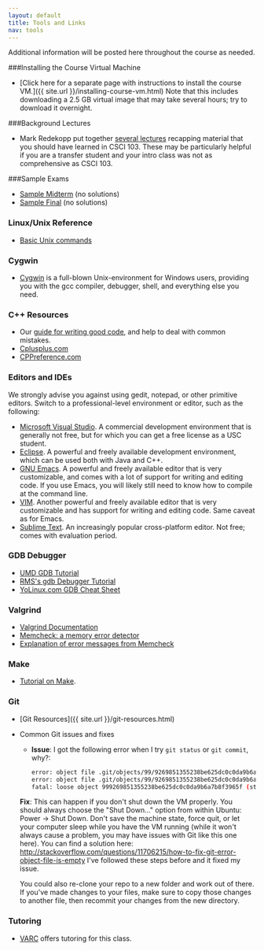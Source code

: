 ```yaml
---
layout: default
title: Tools and Links
nav: tools
---
```


Additional information will be posted here throughout the course as needed.

###Installing the Course Virtual Machine

 - [Click here for a separate page with instructions to install the course VM.]({{ site.url }}/installing-course-vm.html) Note that this includes downloading a 2.5 GB virtual image that may take several hours; try to download it overnight.

###Background Lectures

 - Mark Redekopp put together [several lectures](http://ee.usc.edu/~redekopp/csmodules.html) recapping material that you should have learned in CSCI 103. These may be particularly helpful if you are a transfer student and your intro class was not as comprehensive as CSCI 103.

###Sample Exams

 - [Sample Midterm](http://bits.usc.edu/files/cs104/midterm.pdf) (no solutions)
 - [Sample Final](http://bits.usc.edu/files/cs104/final.pdf) (no solutions)

<h3 id="toc_4">Linux/Unix Reference</h3>
<ul>
	<li><a href="http://www.nbcs.rutgers.edu/%7Eedseries/UNIXcmds.html">Basic Unix commands</a></li>
</ul>
<h3 id="toc_5">Cygwin</h3>
<ul>
	<li><a href="http://www.cygwin.com/">Cygwin</a> is a full-blown Unix-environment for Windows users, providing you with the gcc compiler, debugger, shell, and everything else you need.</li>
</ul>
<h3 id="toc_6">C++ Resources</h3>
<ul>
	<li>Our <a href="http://www-scf.usc.edu/%7Ecsci104/docs/coding-guide.pdf">guide for writing good code</a>, and help to deal with common mistakes.</li>
	<li><a href="http://www.cplusplus.com/reference/">Cplusplus.com</a></li>
	<li><a href="http://www.cppreference.com/wiki/">CPPreference.com</a></li>
</ul>
<h3 id="toc_7">Editors and IDEs</h3>
We strongly advise you against using gedit, notepad, or other primitive editors. Switch to a professional-level environment or editor, such as the following:
<ul>
	<li><a href="http://www.microsoft.com/visualstudio/eng/2013-preview">Microsoft Visual Studio</a>. A commercial development environment that is generally not free, but for which you can get a free license as a USC student.</li>
	<li><a href="http://www.eclipse.org/">Eclipse</a>. A powerful and freely available development environment, which can be used both with Java and C++.</li>
	<li><a href="http://www.gnu.org/software/emacs/">GNU Emacs</a>. A powerful and freely available editor that is very customizable, and comes with a lot of support for writing and editing code. If you use Emacs, you will likely still need to know how to compile at the command line.</li>
	<li><a href="http://www.vim.org/">VIM</a>. Another powerful and freely available editor that is very customizable and has support for writing and editing code. Same caveat as for Emacs.</li>
	<li><a href="http://www.sublimetext.com/2">Sublime Text</a>. An increasingly popular cross-platform editor. Not free; comes with evaluation period.</li>
</ul>
<h3 id="toc_8">GDB Debugger</h3>
<ul>
	<li><a href="http://www.cs.umd.edu/%7Esrhuang/teaching/cmsc212/gdb-tutorial-handout.pdf">UMD GDB Tutorial</a></li>
	<li><a href="http://www.unknownroad.com/rtfm/gdbtut/gdbtoc.html">RMS's gdb Debugger Tutorial</a></li>
	<li><a href="http://www.yolinux.com/TUTORIALS/GDB-Commands.html">YoLinux.com GDB Cheat Sheet</a></li>
</ul>
<h3 id="toc_9">Valgrind</h3>
<ul>
	<li><a href="http://valgrind.org/docs/">Valgrind Documentation</a></li>
	<li><a href="http://valgrind.org/docs/manual/mc-manual.html">Memcheck: a memory error detector</a></li>
	<li><a href="http://cs.ecs.baylor.edu/%7Edonahoo/tools/valgrind/messages.html">Explanation of error messages from Memcheck</a></li>
</ul>
<h3 id="toc_10">Make</h3>
<ul>
	<li><a href="http://mrbook.org/tutorials/make/">Tutorial on Make</a>.</li>
</ul>

### Git

 - [Git Resources]({{ site.url }}/git-resources.html)
 - Common Git issues and fixes
    + **Issue**: I got the following error when I try `git status` or `git commit`, why?:

      ```bash
      error: object file .git/objects/99/9269851355238be625dc0c0da9b6a7b8f3965f is empty
      error: object file .git/objects/99/9269851355238be625dc0c0da9b6a7b8f3965f is empty
      fatal: loose object 999269851355238be625dc0c0da9b6a7b8f3965f (stored in .git/objects/99/9269851355238be625dc0c0da9b6a7b8f3965f) is corrupt
	  ```
	
	**Fix**:
	This can happen if you don't shut down the VM properly. You should always choose the "Shut Down..." option from within Ubuntu: Power -> Shut Down. Don't save the machine state, force quit, or let your computer sleep while you have the VM running (while it won't always cause a problem, you may have issues with Git like this one here). You can find a solution here: http://stackoverflow.com/questions/11706215/how-to-fix-git-error-object-file-is-empty I've followed these steps before and it fixed my issue.
    
	You could also re-clone your repo to a new folder and work out of there. If you've made changes to your files, make sure to copy those changes to another file, then recommit your changes from the new directory. 
	
<h3 id="toc_12">Tutoring</h3>
<ul>
	<li><a href="http://viterbi.usc.edu/varc/">VARC</a> offers tutoring for this class.</li>
</ul>